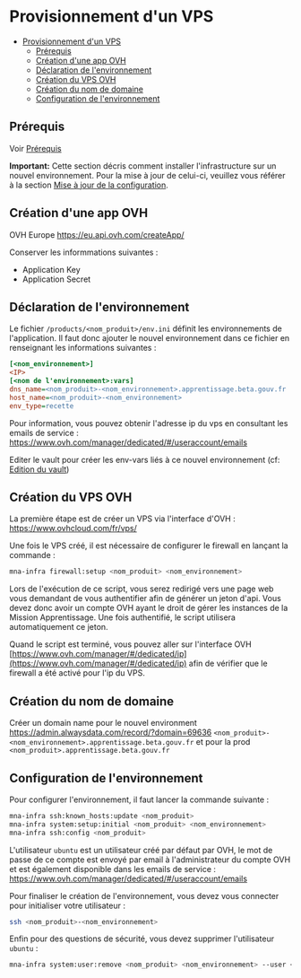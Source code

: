 # Provisionnement d'un VPS

- [Provisionnement d'un VPS](#provisionnement-dun-vps)
  - [Prérequis](#prérequis)
  - [Création d'une app OVH](#création-dune-app-ovh)
  - [Déclaration de l'environnement](#déclaration-de-lenvironnement)
  - [Création du VPS OVH](#création-du-vps-ovh)
  - [Création du nom de domaine](#création-du-nom-de-domaine)
  - [Configuration de l'environnement](#configuration-de-lenvironnement)

## Prérequis

Voir [Prérequis](./pre-requisites.md)

**Important:** Cette section décris comment installer l'infrastructure sur un nouvel environnement. Pour la mise à jour de celui-ci, veuillez vous référer à la section [Mise à jour de la configuration](#mise-à-jour-de-la-configuration).

## Création d'une app OVH

OVH Europe https://eu.api.ovh.com/createApp/

Conserver les informmations suivantes :

- Application Key
- Application Secret

## Déclaration de l'environnement

Le fichier `/products/<nom_produit>/env.ini` définit les environnements de l'application. Il faut donc ajouter le nouvel environnement
dans ce fichier en renseignant les informations suivantes :

```ini
[<nom_environnement>]
<IP>
[<nom de l'environnement>:vars]
dns_name=<nom_produit>-<nom_environnement>.apprentissage.beta.gouv.fr
host_name=<nom_produit>-<nom_environnement>
env_type=recette
```

Pour information, vous pouvez obtenir l'adresse ip du vps en consultant les emails de
service : https://www.ovh.com/manager/dedicated/#/useraccount/emails

Editer le vault pour créer les env-vars liés à ce nouvel environnement (cf: [Edition du vault](#edition-du-vault))

## Création du VPS OVH

La première étape est de créer un VPS via l'interface d'OVH : https://www.ovhcloud.com/fr/vps/

Une fois le VPS créé, il est nécessaire de configurer le firewall en lançant la commande :

```bash
mna-infra firewall:setup <nom_produit> <nom_environnement>
```

Lors de l'exécution de ce script, vous serez redirigé vers une page web vous demandant de vous authentifier afin de
générer un jeton d'api. Vous devez donc avoir un compte OVH ayant le droit de gérer les instances de la Mission
Apprentissage. Une fois authentifié, le script utilisera automatiquement ce jeton.

Quand le script est terminé, vous pouvez aller sur l'interface
OVH [https://www.ovh.com/manager/#/dedicated/ip](https://www.ovh.com/manager/#/dedicated/ip)
afin de vérifier que le firewall a été activé pour l'ip du VPS.

## Création du nom de domaine

Créer un domain name pour le nouvel environment https://admin.alwaysdata.com/record/?domain=69636 `<nom_produit>-<nom_environnement>.apprentissage.beta.gouv.fr` et pour la prod `<nom_produit>.apprentissage.beta.gouv.fr`

## Configuration de l'environnement

Pour configurer l'environnement, il faut lancer la commande suivante :

```bash
mna-infra ssh:known_hosts:update <nom_produit>
mna-infra system:setup:initial <nom_produit> <nom_environnement>
mna-infra ssh:config <nom_produit>
```

L'utilisateur `ubuntu` est un utilisateur créé par défaut par OVH, le mot de passe de ce compte est envoyé par email à
l'administrateur du compte OVH et est également disponible dans les emails de
service : https://www.ovh.com/manager/dedicated/#/useraccount/emails

Pour finaliser le création de l'environnement, vous devez vous connecter pour initialiser votre utilisateur :

```bash
ssh <nom_produit>-<nom_environnement>
```

Enfin pour des questions de sécurité, vous devez supprimer l'utilisateur `ubuntu` :

```bash
mna-infra system:user:remove <nom_produit> <nom_environnement> --user <votre_nom_utilisateur> --extra-vars "username=ubuntu"
```
